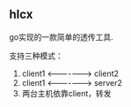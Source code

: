 ## hlcx

go实现的一款简单的透传工具.

支持三种模式：
1. client1 <-------> client2
2. client1 <-------> server2
3. 两台主机依靠client，转发

